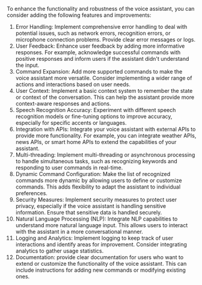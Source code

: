 To enhance the functionality and robustness of the voice assistant, you can consider adding the following features and improvements:
1. Error Handling:
Implement comprehensive error handling to deal with potential issues, such as network errors, recognition errors, or microphone connection problems. Provide clear error messages or logs.
2. User Feedback:
Enhance user feedback by adding more informative responses. For example, acknowledge successful commands with positive responses and inform users if the assistant didn't understand the input.
3. Command Expansion:
Add more supported commands to make the voice assistant more versatile. Consider implementing a wider range of actions and interactions based on user needs.
3. User Context:
Implement a basic context system to remember the state or context of the conversation. This can help the assistant provide more context-aware responses and actions.
4. Speech Recognition Accuracy:
Experiment with different speech recognition models or fine-tuning options to improve accuracy, especially for specific accents or languages.
5. Integration with APIs:
Integrate your voice assistant with external APIs to provide more functionality. For example, you can integrate weather APIs, news APIs, or smart home APIs to extend the capabilities of your assistant.
6. Multi-threading:
Implement multi-threading or asynchronous processing to handle simultaneous tasks, such as recognizing keywords and responding to user commands in real-time.
7. Dynamic Command Configuration:
Make the list of recognized commands more dynamic by allowing users to define or customize commands. This adds flexibility to adapt the assistant to individual preferences.
8. Security Measures:
Implement security measures to protect user privacy, especially if the voice assistant is handling sensitive information. Ensure that sensitive data is handled securely.
9. Natural Language Processing (NLP):
Integrate NLP capabilities to understand more natural language input. This allows users to interact with the assistant in a more conversational manner.
10. Logging and Analytics:
Implement logging to keep track of user interactions and identify areas for improvement. Consider integrating analytics to gather usage statistics.
11. Documentation:
provide clear documentation for users who want to extend or customize the functionality of the voice assistant. This can include instructions for adding new commands or modifying existing ones.